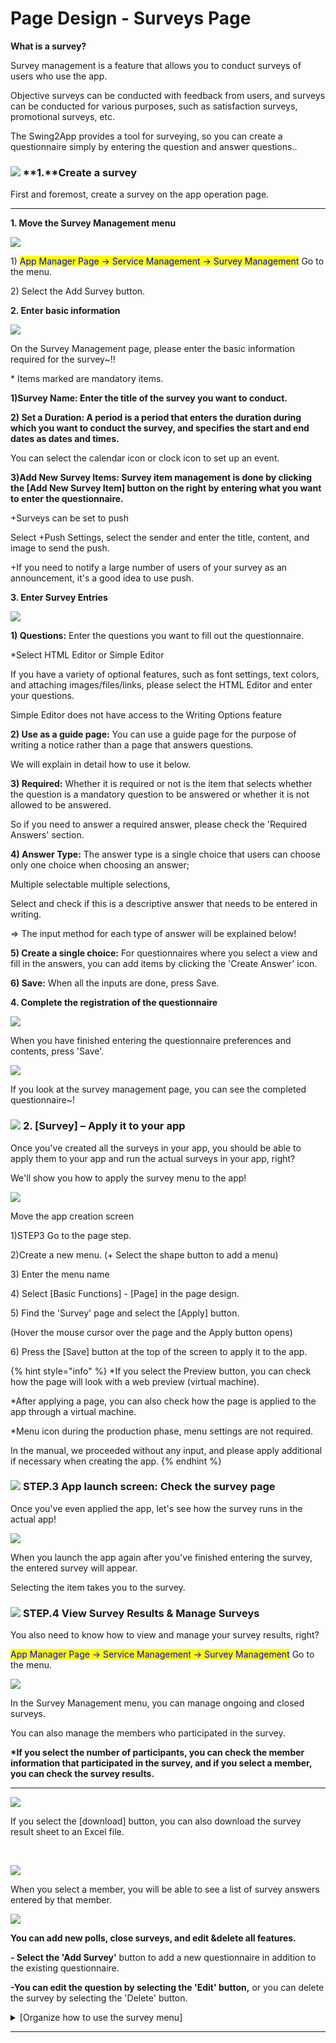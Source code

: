 # Page Design - Surveys Page

**What is a survey?**

Survey management is a feature that allows you to conduct surveys of users who use the app.

Objective surveys can be conducted with feedback from users, and surveys can be conducted for various purposes, such as satisfaction surveys, promotional surveys, etc.

The Swing2App provides a tool for surveying, so you can create a questionnaire simply by entering the question and answer questions..

### ![](https://wp.swing2app.co.kr/wp-content/uploads/2018/09/%EB%8B%A8%EB%9D%BD1-1.png) **1.**Create a survey

First and foremost, create a survey on the app operation page.

***

**1. Move the Survey Management menu**

![](../../../.gitbook/assets/Untitled-2-awsfd.png)

1\) <mark style="color:blue;">App Manager Page → Service Management → Survey Management</mark> Go to the menu.

2\) Select the Add Survey button.

**2. Enter basic information**

![](../../../.gitbook/assets/Untitled-2-REFgd.png)

On the Survey Management page, please enter the basic information required for the survey\~!!

\* Items marked are mandatory items.

**1)Survey Name: Enter the title of the survey you want to conduct.**

**2) Set a Duration: A period is a period that enters the duration during which you want to conduct the survey, and specifies the start and end dates as dates and times.**

You can select the calendar icon or clock icon to set up an event.

**3)Add New Survey Items: Survey item management is done by clicking the \[Add New Survey Item] button on the right by entering what you want to enter the questionnaire.**

\+Surveys can be set to push

Select +Push Settings, select the sender and enter the title, content, and image to send the push.

\+If you need to notify a large number of users of your survey as an announcement, it's a good idea to use push.

**3. Enter Survey Entries**

![](../../../.gitbook/assets/Untitled-2-Regrhered.png)

**1) Questions:** Enter the questions you want to fill out the questionnaire.

\*Select HTML Editor or Simple Editor

If you have a variety of optional features, such as font settings, text colors, and attaching images/files/links, please select the HTML Editor and enter your questions.

Simple Editor does not have access to the Writing Options feature

**2) Use as a guide page:** You can use a guide page for the purpose of writing a notice rather than a page that answers questions.

We will explain in detail how to use it below.

**3) Required:** Whether it is required or not is the item that selects whether the question is a mandatory question to be answered or whether it is not allowed to be answered.

So if you need to answer a required answer, please check the 'Required Answers' section.

**4) Answer Type:** The answer type is a single choice that users can choose only one choice when choosing an answer;

Multiple selectable multiple selections,

Select and check if this is a descriptive answer that needs to be entered in writing.

\=> The input method for each type of answer will be explained below!

**5) Create a single choice:** For questionnaires where you select a view and fill in the answers, you can add items by clicking the 'Create Answer' icon.

**6) Save:** When all the inputs are done, press Save.

**4. Complete the registration of the questionnaire**

![](https://wp.swing2app.co.kr/wp-content/uploads/2022/07/%EC%84%A4%EB%AC%B8%EC%A1%B0%EC%82%AC%EC%97%85%EB%8E%838.png)

When you have finished entering the questionnaire preferences and contents, press 'Save'.

![](https://wp.swing2app.co.kr/wp-content/uploads/2022/07/%EC%84%A4%EB%AC%B8%EC%A1%B0%EC%82%AC%EC%97%85%EB%8E%839.png)

If you look at the survey management page, you can see the completed questionnaire\~!

### ![](https://wp.swing2app.co.kr/wp-content/uploads/2018/09/%EB%8B%A8%EB%9D%BD1-1.png) **2.** \[Survey] – Apply it to your app

Once you've created all the surveys in your app, you should be able to apply them to your app and run the actual surveys in your app, right?

We'll show you how to apply the survey menu to the app!

![](https://wp.swing2app.co.kr/wp-content/uploads/2022/07/%EC%84%A4%EB%AC%B8%EC%A1%B0%EC%82%AC.png)

Move the app creation screen

1\)STEP3 Go to the page step.

2\)Create a new menu. (+ Select the shape button to add a menu)

3\) Enter the menu name

4\) Select \[Basic Functions] - \[Page] in the page design.

5\) Find the 'Survey' page and select the \[Apply] button.

(Hover the mouse cursor over the page and the Apply button opens)

6\) Press the \[Save] button at the top of the screen to apply it to the app.

{% hint style="info" %}
\*If you select the Preview button, you can check how the page will look with a web preview (virtual machine).

\*After applying a page, you can also check how the page is applied to the app through a virtual machine.

\*Menu icon during the production phase, menu settings are not required.

In the manual, we proceeded without any input, and please apply additional if necessary when creating the app.
{% endhint %}

### ![](https://wp.swing2app.co.kr/wp-content/uploads/2018/09/%EB%8B%A8%EB%9D%BD1-1.png) **STEP.3** App launch screen: Check the survey page

Once you've even applied the app, let's see how the survey runs in the actual app!

![](https://wp.swing2app.co.kr/wp-content/uploads/2022/07/%EC%84%A4%EB%AC%B8%EC%97%85%EB%8E%837.png)

When you launch the app again after you've finished entering the survey, the entered survey will appear.

Selecting the item takes you to the survey.

### ![](https://wp.swing2app.co.kr/wp-content/uploads/2018/09/%EB%8B%A8%EB%9D%BD1-1.png) **STEP.4** View Survey Results & Manage Surveys

You also need to know how to view and manage your survey results, right?

<mark style="color:blue;">App Manager Page → Service Management → Survey Management</mark> Go to the menu.

![](https://wp.swing2app.co.kr/wp-content/uploads/2019/06/%EC%84%A4%EB%AC%B8%EA%B2%B0%EA%B3%BC-NEW.png)

In the Survey Management menu, you can manage ongoing and closed surveys.

You can also manage the members who participated in the survey.

**\*If you select the number of participants, you can check the member information that participated in the survey, and if you select a member, you can check the survey results.**

***

![](https://wp.swing2app.co.kr/wp-content/uploads/2019/06/%EC%84%A4%EB%AC%B8%EA%B2%B0%EA%B3%BC-NEW4.png)

If you select the \[download] button, you can also download the survey result sheet to an Excel file.

​

![](https://wp.swing2app.co.kr/wp-content/uploads/2019/06/%EC%84%A4%EB%AC%B8%EA%B2%B0%EA%B3%BC-NEW2.png)

When you select a member, you will be able to see a list of survey answers entered by that member.

![](https://wp.swing2app.co.kr/wp-content/uploads/2019/06/%EC%84%A4%EB%AC%B8%EA%B2%B0%EA%B3%BC-NEW3.png)

**You can add new polls, close surveys, and edit \&delete all features.**

**- Select the 'Add Survey'** button to add a new questionnaire in addition to the existing questionnaire.

**-You can edit the question by selecting the 'Edit' button,** or you can delete the survey by selecting the 'Delete' button.

<details>

<summary>[Organize how to use the survey menu]</summary>

**설문조사 만들기, 앱에서 설문 참여하기 상세 내용은 아래 매뉴얼을 꼭\~ 확인해주세요!**

**☞** [**\[설문조사 이용방법- 등록, 관리 및 앱실행화면\]**](https://wp.swing2app.co.kr/documentation/appmanage/service/survey/)

**▶ 설문조사지 만들기**

[앱운영 페이지 → 서비스관리 →설문관리](http://www.swing2app.co.kr/view/survey) → \[설문 추가] 버튼을 선택 → 설문조사명, 설문기간 설정 후 → \[새 설문항목 추가] 버튼을 눌러서 질문 및 답변 항목을 입력해주시면 됩니다.

**▶설문지 앱에 적용하는 방법**

만들어진 설문지는 앱에 적용해주세요.

앱제작 페이지 → 페이지메뉴 → 메뉴추가 →메뉴이름 →\[스윙 페이지] 불러오기 → ‘설문조사’ 선택 적용 후 저장

**▶앱에서 설문 참여하기**

앱을 실행 한뒤 설문조사에 참여할 수 있습니다.

적용된 메뉴를 선택한 뒤 화면을 터치하면 설문에 참여할 수 있어요.

\*설문조사는 앱에 가입된 회원 – 사용자 등급부터 이용할 수 있어요. 손님은 이용할 수 없으니 이용시 참고 부탁드려요.

**▶사용자들이 입력한 설문 결과 확인하기**

앱운영 페이지 → 서비스관리 →설문관리→참여 인원에서 ‘숫자’ 선택 → ‘사용자’를 선택하면 설문 결과를 확인할 수 있습니다.

</details>

***
